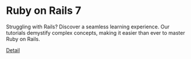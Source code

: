 # Ruby on Rails 7

Struggling with Rails? Discover a seamless learning experience. Our tutorials demystify complex concepts, making it easier than ever to master Ruby on Rails. 

[Detail](https://eduitfree.com/courses/ruby-on-rails-7)